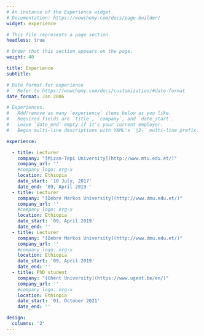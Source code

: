 ```yaml
---
# An instance of the Experience widget.
# Documentation: https://wowchemy.com/docs/page-builder/
widget: experience

# This file represents a page section.
headless: true

# Order that this section appears on the page.
weight: 40

title: Experience
subtitle:

# Date format for experience
#   Refer to https://wowchemy.com/docs/customization/#date-format
date_format: Jan 2006

# Experiences.
#   Add/remove as many `experience` items below as you like.
#   Required fields are `title`, `company`, and `date_start`.
#   Leave `date_end` empty if it's your current employer.
#   Begin multi-line descriptions with YAML's `|2-` multi-line prefix.

experience:

  - title: Lecturer
    company: "[Mizan-Tepi University](http://www.mtu.edu.et/)" 
    company_url: ''
    #company_logo: org-x
    location: Ethiopia
    date_start: '10 July, 2017'
    date_end: '09, April 2019 '
  - title: Lecturer
    company: "[Debre Markos University](http://www.dmu.edu.et/)" 
    company_url: ''
    #company_logo: org-x
    location: Ethiopia
    date_start: '09, April 2019'
    date_end: ''
  - title: Lecturer
    company: "[Debre Markos University](http://www.dmu.edu.et/)" 
    company_url: ''
    #company_logo: org-x
    location: Ethiopia
    date_start: '09, April 2019'
    date_end: ''
  - title: PhD student
    company: "[Ghent University](https://www.ugent.be/en/)" 
    company_url: ''
    #company_logo: org-x
    location: Ethiopia
    date_start: '01, October 2021'
    date_end: ''

design:
  columns: '2'
---
```

